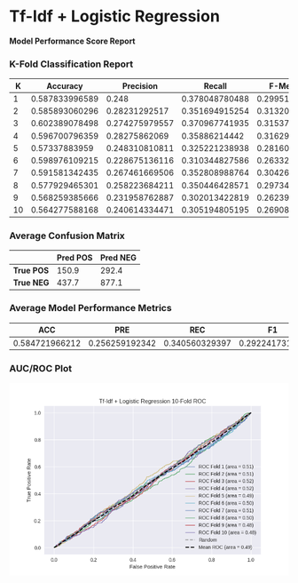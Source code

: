 # Tf-Idf + Logistic Regression
**Model Performance Score Report**

### K-Fold Classification Report
| K | Accuracy | Precision | Recall | F-Measure | AUC | Kappa |
| --- | --- | --- | --- | --- | --- | --- |
| 1 | 0.587833996589 | 0.248 | 0.378048780488 | 0.299516908213 | 0.514821276827 | 0.0250675616273 |
| 2 | 0.585893060296 | 0.28231292517 | 0.351694915254 | 0.31320754717 | 0.511772807549 | 0.0218463965369 |
| 3 | 0.602389078498 | 0.274275979557 | 0.370967741935 | 0.315377081293 | 0.524607738037 | 0.0440017986591 |
| 4 | 0.596700796359 | 0.28275862069 | 0.35886214442 | 0.316297010608 | 0.519554054531 | 0.0359680291061 |
| 5 | 0.57337883959 | 0.248310810811 | 0.325221238938 | 0.281609195402 | 0.492243085013 | -0.0140872368834 |
| 6 | 0.598976109215 | 0.228675136116 | 0.310344827586 | 0.263322884013 | 0.49799785758 | -0.00355953146331 |
| 7 | 0.591581342435 | 0.267461669506 | 0.352808988764 | 0.304263565891 | 0.512657350437 | 0.0228993688004 |
| 8 | 0.577929465301 | 0.258223684211 | 0.350446428571 | 0.297348484848 | 0.503085809706 | 0.0055226884606 |
| 9 | 0.568259385666 | 0.231958762887 | 0.302013422819 | 0.262390670554 | 0.48052616221 | -0.0354224575028 |
| 10 | 0.564277588168 | 0.240614334471 | 0.305194805195 | 0.269083969466 | 0.480915303832 | -0.0351351351351 |

### Average Confusion Matrix
| | Pred POS | Pred NEG |
| --- | --- | --- |
| **True POS** | 150.9 | 292.4 |
| **True NEG** | 437.7 | 877.1 |

### Average Model Performance Metrics
| ACC | PRE | REC | F1 | AUC | KAPP |
| --- | --- | --- | --- | --- | --- |
| 0.584721966212 | 0.256259192342 | 0.340560329397 | 0.292241731746 | 0.503818144572 | 0.00671014822057 |

### AUC/ROC Plot
![ROC Plot](tf-idf_+_logistic_regression_auc-plot.png)

